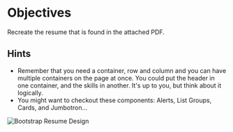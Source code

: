 # Objectives

Recreate the resume that is found in the attached PDF.

## Hints

* Remember that you need a container, row and column and you can have multiple containers on the page at once. You could put the header in one container, and the skills in another. It's up to you, but think about it logically.
* You might want to checkout these components: Alerts, List Groups, Cards, and Jumbotron...

![Bootstrap Resume Design](/bootstrap-resume/bootstrap-resume-design.jpg)